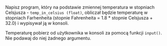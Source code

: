 Napisz program, który na podstawie zmiennej temperatura w stopniach Celsjusza - `temp_in_celsius (float)`, obliczał będzie temperaturę w stopniach Farhenheita (stopnie Fahrenheita = 1.8 * stopnie Celsjusza + 32.0) i wypisywał ją w konsoli.

Temperaturę pobierz od użytkownika w konsoli za pomocą funkcji `input()`.  Nie podawaj do niej żadnego argumentu.
